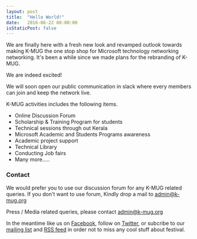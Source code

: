 ```yaml
---
layout: post
title:  "Hello World!"
date:   2016-06-22 08:00:00
isStaticPost: false
---
```


We are finally here with a fresh new look and revamped outlook towards making K-MUG the one stop shop for Microsoft technology networking networking. It's been a while since we made plans for the rebranding of K-MUG.

We are indeed excited!

We will soon open our public communication in slack where every members can join and keep the network live.

K-MUG activities includes the following items.

* Online Discussion Forum
* Scholarship & Training Program for students
* Technical sessions through out Kerala
* Microsoft Academic and Students Programs awareness
* Academic project support
* Technical Library
* Conducting Job fairs
* Many more.....

### Contact

We would prefer you to use our discussion forum for any K-MUG related queries. If you don't want to use forum, Kindly drop a mail to admin@k-mug.org


Press / Media related queries, please contact admin@k-mug.org 

In the meantime like us on [Facebook](https://facebook.com/teamkmug), follow on [Twitter](https://twitter.com/k_mug), or subcribe to our [mailing list](http://XXXX.usXX.list-manage1.com/subscribe/post?u=XXXXXXXXXXXXXX&id=XXXXXXXXX) and [RSS feed](http://k-mug.org/feed.xml) in order not to miss any cool stuff about festival.
